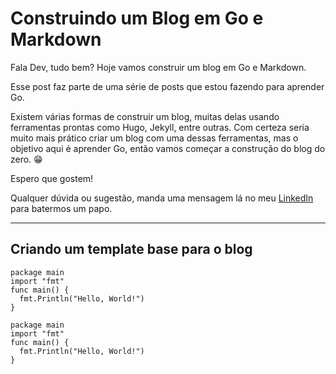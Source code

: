 # Construindo um Blog em Go e Markdown

Fala Dev, tudo bem? Hoje vamos construir um blog em Go e Markdown.

Esse post faz parte de uma série de posts que estou fazendo para aprender Go.

Existem várias formas de construir um blog, muitas delas usando ferramentas prontas como Hugo, Jekyll, entre outras. Com certeza seria muito mais prático criar um blog com uma dessas ferramentas, mas o objetivo aqui é aprender Go, então vamos começar a construção do blog do zero. 😁

Espero que gostem!

Qualquer dúvida ou sugestão, manda uma mensagem lá no meu [LinkedIn](https://www.linkedin.com/in/andreramalho-eng/) para batermos um papo.

---

## Criando um template base para o blog

```{go}
package main
import "fmt"
func main() {
  fmt.Println("Hello, World!")
}
```

```{go}
package main
import "fmt"
func main() {
  fmt.Println("Hello, World!")
}
```
